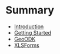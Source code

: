 # Summary

* [Introduction](README.md)
* [Getting Started](gettingstarted.md)
* [GeoODK](geoodk.md)
* [XLSForms](XLSForms.md)
